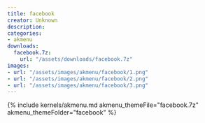 ```yaml
---
title: facebook
creator: Unknown
description: 
categories:
- akmenu
downloads:
  facebook.7z:
    url: "/assets/downloads/facebook.7z"
images:
- url: "/assets/images/akmenu/facebook/1.png"
- url: "/assets/images/akmenu/facebook/2.png"
- url: "/assets/images/akmenu/facebook/3.png"
---
```


{% include kernels/akmenu.md akmenu_themeFile="facebook.7z" akmenu_themeFolder="facebook" %}
